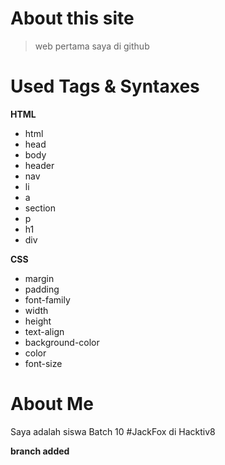 # About this site

>web pertama saya di github

# Used Tags & Syntaxes

**HTML**
* html
* head
* body
* header
* nav
* li
* a
* section
* p
* h1
* div

**CSS**
* margin
* padding
* font-family
* width
* height
* text-align
* background-color
* color
* font-size

# About Me

Saya adalah siswa Batch 10 #JackFox di Hacktiv8

**branch added**
